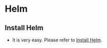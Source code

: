 # Helm

## Install Helm
- It is very easy. Please refer to [Install Helm](https://github.com/EXPRESSCLUSTER/Helm/blob/master/InstallHelm.md).